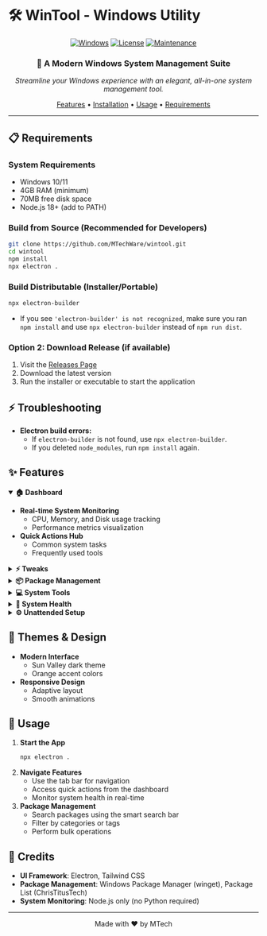 # 🛠️ WinTool - Windows Utility

<div align="center">

[![Windows](https://img.shields.io/badge/Windows-10%2F11-0078D6?style=for-the-badge&logo=windows&logoColor=white)](https://www.microsoft.com/windows)
[![License](https://img.shields.io/badge/License-MIT-green.svg?style=for-the-badge)](LICENSE)
[![Maintenance](https://img.shields.io/badge/Maintained%3F-yes-green.svg?style=for-the-badge)](https://github.com/MTechWare/wintool)

### 🎯 A Modern Windows System Management Suite

*Streamline your Windows experience with an elegant, all-in-one system management tool.*

[Features](#-features) • [Installation](#-installation) • [Usage](#-usage) • [Requirements](#-requirements)

---

</div>

## 📋 Requirements

### System Requirements
- Windows 10/11
- 4GB RAM (minimum)
- 70MB free disk space
- Node.js 18+ (add to PATH)

### Build from Source (Recommended for Developers)
```bash
git clone https://github.com/MTechWare/wintool.git
cd wintool
npm install
npx electron .
```

### Build Distributable (Installer/Portable)
```bash
npx electron-builder
```
- If you see `'electron-builder' is not recognized`, make sure you ran `npm install` and use `npx electron-builder` instead of `npm run dist`.

### Option 2: Download Release (if available)
1. Visit the [Releases Page](https://github.com/MTechWare/wintools)
2. Download the latest version
3. Run the installer or executable to start the application

## ⚡ Troubleshooting
- **Electron build errors:**
  - If `electron-builder` is not found, use `npx electron-builder`.
  - If you deleted `node_modules`, run `npm install` again.

## ✨ Features

<details open>
<summary><b>🏠 Dashboard</b></summary>

- **Real-time System Monitoring**
  - CPU, Memory, and Disk usage tracking
  - Performance metrics visualization
- **Quick Actions Hub**
  - Common system tasks
  - Frequently used tools
</details>

<details>
<summary><b>⚡ Tweaks</b></summary>

- **Performance Optimization**
  - System tweaks for better performance
  - Gaming optimizations
- **Privacy Settings**
  - Windows telemetry controls
  - Privacy-focused configurations
</details>

<details>
<summary><b>📦 Package Management</b></summary>

- **WinGet Integration**
  - Smart package search
  - Category-based filtering
  - Bulk operations support
- **Package Operations**
  - One-click installation
  - Clean uninstallation
  - Automatic updates
</details>

<details>
<summary><b>💻 System Tools</b></summary>

- **System Maintenance**
  - Disk cleanup utility
  - Task manager integration
- **System Configuration**
  - Device manager
  - Control panel
</details>

<details>
<summary><b>🔧 System Health</b></summary>

- **Performance Monitoring**
  - Resource usage tracking
  - System metrics
- **System Information**
  - Hardware details
  - Software inventory
</details>

<details>
<summary><b>⚙️ Unattended Setup</b></summary>

- **Windows Configuration**
  - Custom installation settings
  - System preferences
- **Automation**
  - Scripted setup
  - Configuration profiles
</details>

## 🎨 Themes & Design

- **Modern Interface**
  - Sun Valley dark theme
  - Orange accent colors
- **Responsive Design**
  - Adaptive layout
  - Smooth animations

## 🎯 Usage

1. **Start the App**
   ```bash
   npx electron .
   ```
2. **Navigate Features**
   - Use the tab bar for navigation
   - Access quick actions from the dashboard
   - Monitor system health in real-time
3. **Package Management**
   - Search packages using the smart search bar
   - Filter by categories or tags
   - Perform bulk operations

## 🤝 Credits

- **UI Framework**: Electron, Tailwind CSS
- **Package Management**: Windows Package Manager (winget), Package List (ChrisTitusTech)
- **System Monitoring**: Node.js only (no Python required)

---

<div align="center">

Made with ❤️ by MTech

</div>

